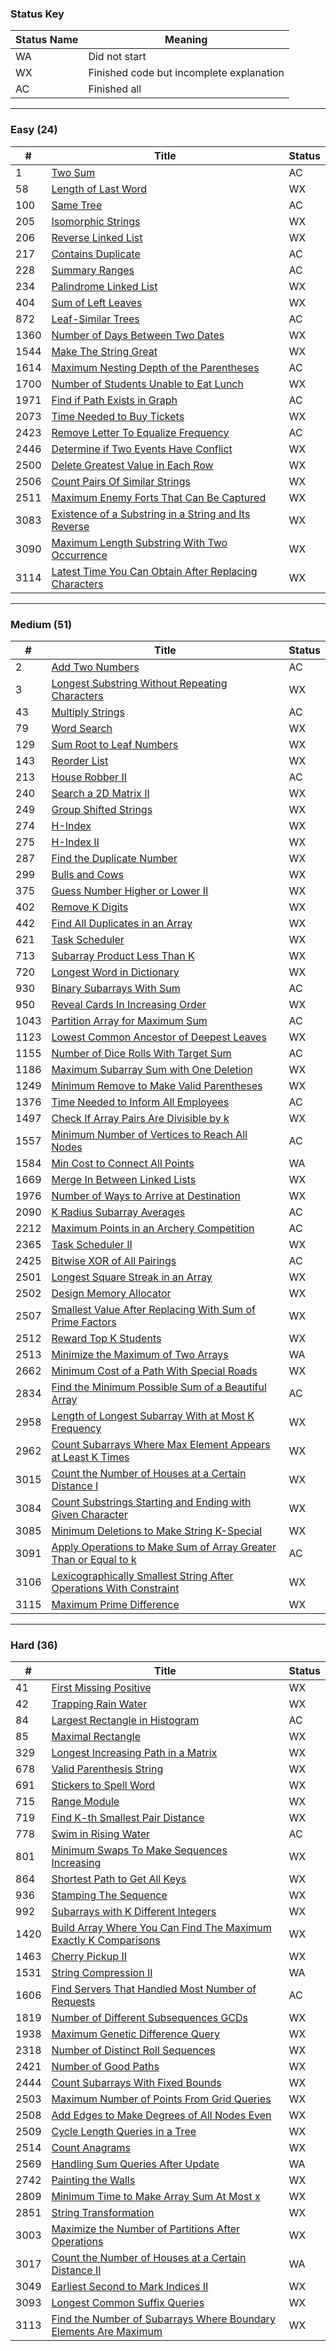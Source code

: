 ### Status Key
| Status Name | Meaning |
| - | - |
| WA | Did not start |
| WX | Finished code but incomplete explanation |
| AC | Finished all |

---

### Easy (24)
| # | Title | Status |
| - | - | - |
| 1 | [Two Sum](Easy/P1/) | AC |
| 58 | [Length of Last Word](Easy/P58) | WX |
| 100 | [Same Tree](Easy/P100/) | AC |
| 205 | [Isomorphic Strings](Easy/P205) | WX |
| 206 | [Reverse Linked List](Easy/P206/) | WX |
| 217 | [Contains Duplicate](Easy/P217/) | AC |
| 228 | [Summary Ranges](Easy/P228/) | AC |
| 234 | [Palindrome Linked List](Easy/P234/) | WX |
| 404 | [Sum of Left Leaves](Easy/P404) | WX |
| 872 | [Leaf-Similar Trees](Easy/P872/) | AC |
| 1360 | [Number of Days Between Two Dates](Easy/P1360) | WX |
| 1544 | [Make The String Great](Easy/P1544) | WX |
| 1614 | [Maximum Nesting Depth of the Parentheses](Easy/P1614) | AC |
| 1700 | [Number of Students Unable to Eat Lunch](Easy/P1700) | WX |
| 1971 | [Find if Path Exists in Graph](Easy/P1971/) | AC |
| 2073 | [Time Needed to Buy Tickets](Easy/P2073) | WX |
| 2423 | [Remove Letter To Equalize Frequency](Easy/P2423) | AC |
| 2446 | [Determine if Two Events Have Conflict](Easy/P2446) | WX |
| 2500 | [Delete Greatest Value in Each Row](Easy/P2500/) | WX |
| 2506 | [Count Pairs Of Similar Strings](Easy/P2506/) | WX |
| 2511 | [Maximum Enemy Forts That Can Be Captured](Easy/P2511/) | WX |
| 3083 | [Existence of a Substring in a String and Its Reverse](Easy/P3083/) | WX |
| 3090 | [Maximum Length Substring With Two Occurrence](Easy/P3090/) | WX |
| 3114 | [Latest Time You Can Obtain After Replacing Characters](Easy/P3114) | WX |

---

### Medium (51)
| # | Title | Status |
| - | - | - |
| 2 | [Add Two Numbers](Medium/P2/) | AC |
| 3 | [Longest Substring Without Repeating Characters](Medium/P3/) | WX |
| 43 | [Multiply Strings](Medium/P43/) | AC |
| 79 | [Word Search](Medium/P79) | WX |
| 129 | [Sum Root to Leaf Numbers](Medium/P129) | WX |
| 143 | [Reorder List](Medium/P143/) | WX |
| 213 | [House Robber II](Medium/P213/) | AC |
| 240 | [Search a 2D Matrix II](Medium/P240/) | WX |
| 249 | [Group Shifted Strings](Medium/P249) | WX |
| 274 | [H-Index](Medium/P274) | WX |
| 275 | [H-Index II](Medium/P275) | WX |
| 287 | [Find the Duplicate Number](Medium/P287) | WX |
| 299 | [Bulls and Cows](Medium/P299) | WX |
| 375 | [Guess Number Higher or Lower II](Medium/P375) | WX |
| 402 | [Remove K Digits](Medium/P402) | WX |
| 442 | [Find All Duplicates in an Array](Medium/P442) | WX |
| 621 | [Task Scheduler](Medium/P621) | WX |
| 713 | [Subarray Product Less Than K](Medium/P713) | WX |
| 720 | [Longest Word in Dictionary](Medium/P720) | WX |
| 930 | [Binary Subarrays With Sum](Medium/P930) | AC |
| 950 | [Reveal Cards In Increasing Order](Medium/P950) | WX |
| 1043 | [Partition Array for Maximum Sum](Medium/P1043/) | AC |
| 1123 | [Lowest Common Ancestor of Deepest Leaves](Medium/P1123) | WX |
| 1155 | [Number of Dice Rolls With Target Sum](Medium/P1155/) | AC |
| 1186 | [Maximum Subarray Sum with One Deletion](Medium/P1186) | WX |
| 1249 | [Minimum Remove to Make Valid Parentheses](Medium/P1249) | WX |
| 1376 | [Time Needed to Inform All Employees](Medium/P1376) | AC |
| 1497 | [Check If Array Pairs Are Divisible by k](Medium/P1497) | WX |
| 1557 | [Minimum Number of Vertices to Reach All Nodes](Medium/P1557/) | AC |
| 1584 | [Min Cost to Connect All Points](Medium/P1584) | WA |
| 1669 | [Merge In Between Linked Lists](Medium/P1669) | WX |
| 1976 | [Number of Ways to Arrive at Destination](Medium/P1976) | WX |
| 2090 | [K Radius Subarray Averages](Medium/P2090) | AC |
| 2212 | [Maximum Points in an Archery Competition](Medium/P2212/) | AC |
| 2365 | [Task Scheduler II](Medium/P2365) | WX |
| 2425 | [Bitwise XOR of All Pairings](Medium/P2425) | AC |
| 2501 | [Longest Square Streak in an Array](Medium/P2501) | WX |
| 2502 | [Design Memory Allocator](Medium/P2502) | WX |
| 2507 | [Smallest Value After Replacing With Sum of Prime Factors](Medium/P2507) | WX |
| 2512 | [Reward Top K Students](Medium/P2512) | WX |
| 2513 | [Minimize the Maximum of Two Arrays](Medium/P2513) | WA |
| 2662 | [Minimum Cost of a Path With Special Roads](Medium/P2662) | WX |
| 2834 | [Find the Minimum Possible Sum of a Beautiful Array](Medium/P2834) | AC |
| 2958 | [Length of Longest Subarray With at Most K Frequency](Medium/P2958) | WX |
| 2962 | [Count Subarrays Where Max Element Appears at Least K Times](Medium/P2962) | WX |
| 3015 | [Count the Number of Houses at a Certain Distance I](Medium/P3015) | WX |
| 3084 | [Count Substrings Starting and Ending with Given Character](Medium/P3084) | WX |
| 3085 | [Minimum Deletions to Make String K-Special](Medium/P3085) | WX |
| 3091 | [Apply Operations to Make Sum of Array Greater Than or Equal to k](Medium/P3091) | AC |
| 3106 | [Lexicographically Smallest String After Operations With Constraint](Medium/P3106) | WX |
| 3115 | [Maximum Prime Difference](Medium/P3115) | WX |

---

### Hard (36)
| # | Title | Status |
| - | - | - |
| 41 | [First Missing Positive](Hard/P41) | WX |
| 42 | [Trapping Rain Water](Hard/P42) | WX |
| 84 | [Largest Rectangle in Histogram](Hard/P84) | AC |
| 85 | [Maximal Rectangle](Hard/P85) | WX |
| 329 | [Longest Increasing Path in a Matrix](Hard/P329) | WX |
| 678 | [Valid Parenthesis String](Medium/P678) | WX |
| 691 | [Stickers to Spell Word](Hard/P691) | WX |
| 715 | [Range Module](Hard/P715) | WX |
| 719 | [Find K-th Smallest Pair Distance](Hard/P719) | WX |
| 778 | [Swim in Rising Water](Hard/P778) | AC |
| 801 | [Minimum Swaps To Make Sequences Increasing](Hard/P801) | WX |
| 864 | [Shortest Path to Get All Keys](Hard/P864) | WX |
| 936 | [Stamping The Sequence](Hard/P936) | WX |
| 992 | [Subarrays with K Different Integers](Hard/P992) | WX |
| 1420 | [Build Array Where You Can Find The Maximum Exactly K Comparisons](Hard/P1420/) | WX |
| 1463 | [Cherry Pickup II](Hard/P1463) | WX |
| 1531 | [String Compression II](Hard/P1531) | WA |
| 1606 | [Find Servers That Handled Most Number of Requests](Hard/P1606/) | AC |
| 1819 | [Number of Different Subsequences GCDs](Hard/P1819) | WX |
| 1938 | [Maximum Genetic Difference Query](Hard/P1938) | WX |
| 2318 | [Number of Distinct Roll Sequences](Hard/P2318) | WX |
| 2421 | [Number of Good Paths](Hard/P2421) | WX |
| 2444 | [Count Subarrays With Fixed Bounds](Hard/P2444) | WX |
| 2503 | [Maximum Number of Points From Grid Queries](Hard/P2503) | WX |
| 2508 | [Add Edges to Make Degrees of All Nodes Even](Hard/P2508) | WX |
| 2509 | [Cycle Length Queries in a Tree](Hard/P2509) | WX |
| 2514 | [Count Anagrams](Hard/P2514) | WX |
| 2569 | [Handling Sum Queries After Update](Hard/P2569) | WA |
| 2742 | [Painting the Walls](Hard/P2742) | WX |
| 2809 | [Minimum Time to Make Array Sum At Most x](Hard/P2809) | WX |
| 2851 | [String Transformation](Hard/P2851) | WX |
| 3003 | [Maximize the Number of Partitions After Operations](Hard/P3003) | WX |
| 3017 | [Count the Number of Houses at a Certain Distance II](Hard/P3017) | WA |
| 3049 | [Earliest Second to Mark Indices II](Hard/P3049) | WX |
| 3093 | [Longest Common Suffix Queries](Hard/P3093) | WX |
| 3113 | [Find the Number of Subarrays Where Boundary Elements Are Maximum](Hard/P3113) | WX |
